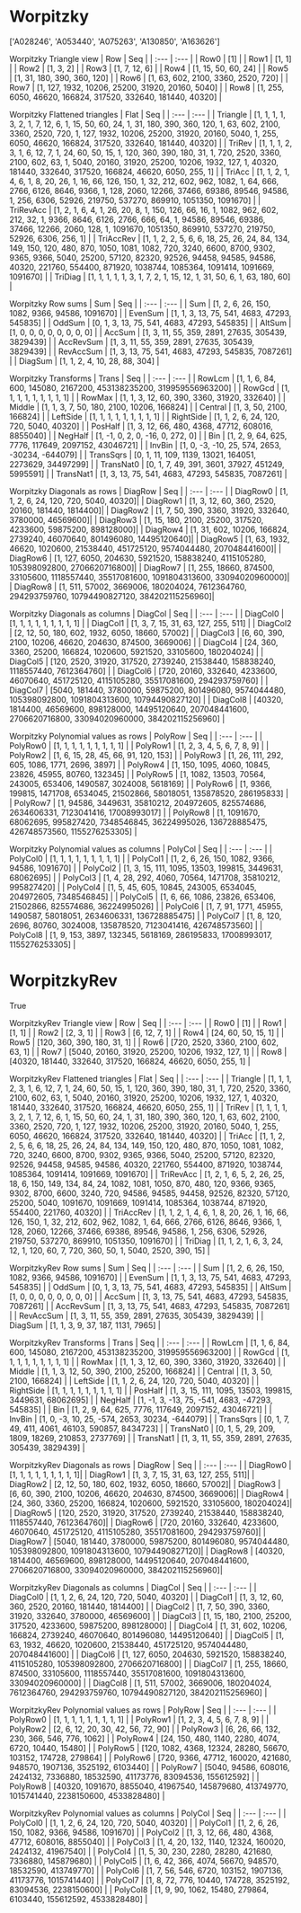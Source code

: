 # Worpitzky
['A028246', 'A053440', 'A075263', 'A130850', 'A163626']

Worpitzky Triangle view
|  Row   |  Seq   |
| :---   |  :---  |
| Row0 | [1] |
| Row1 | [1, 1] |
| Row2 | [1, 3, 2] |
| Row3 | [1, 7, 12, 6] |
| Row4 | [1, 15, 50, 60, 24] |
| Row5 | [1, 31, 180, 390, 360, 120] |
| Row6 | [1, 63, 602, 2100, 3360, 2520, 720] |
| Row7 | [1, 127, 1932, 10206, 25200, 31920, 20160, 5040] |
| Row8 | [1, 255, 6050, 46620, 166824, 317520, 332640, 181440, 40320] |

Worpitzky Flattened triangles
| Flat      |  Seq  |
| :---      | :---  |
| Triangle  | [1, 1, 1, 1, 3, 2, 1, 7, 12, 6, 1, 15, 50, 60, 24, 1, 31, 180, 390, 360, 120, 1, 63, 602, 2100, 3360, 2520, 720, 1, 127, 1932, 10206, 25200, 31920, 20160, 5040, 1, 255, 6050, 46620, 166824, 317520, 332640, 181440, 40320] |
| TriRev    | [1, 1, 1, 2, 3, 1, 6, 12, 7, 1, 24, 60, 50, 15, 1, 120, 360, 390, 180, 31, 1, 720, 2520, 3360, 2100, 602, 63, 1, 5040, 20160, 31920, 25200, 10206, 1932, 127, 1, 40320, 181440, 332640, 317520, 166824, 46620, 6050, 255, 1] |
| TriAcc    | [1, 1, 2, 1, 4, 6, 1, 8, 20, 26, 1, 16, 66, 126, 150, 1, 32, 212, 602, 962, 1082, 1, 64, 666, 2766, 6126, 8646, 9366, 1, 128, 2060, 12266, 37466, 69386, 89546, 94586, 1, 256, 6306, 52926, 219750, 537270, 869910, 1051350, 1091670] |
| TriRevAcc | [1, 2, 1, 6, 4, 1, 26, 20, 8, 1, 150, 126, 66, 16, 1, 1082, 962, 602, 212, 32, 1, 9366, 8646, 6126, 2766, 666, 64, 1, 94586, 89546, 69386, 37466, 12266, 2060, 128, 1, 1091670, 1051350, 869910, 537270, 219750, 52926, 6306, 256, 1] |
| TriAccRev | [1, 1, 2, 2, 5, 6, 6, 18, 25, 26, 24, 84, 134, 149, 150, 120, 480, 870, 1050, 1081, 1082, 720, 3240, 6600, 8700, 9302, 9365, 9366, 5040, 25200, 57120, 82320, 92526, 94458, 94585, 94586, 40320, 221760, 554400, 871920, 1038744, 1085364, 1091414, 1091669, 1091670] |
| TriDiag   | [1, 1, 1, 1, 1, 3, 1, 7, 2, 1, 15, 12, 1, 31, 50, 6, 1, 63, 180, 60] |

Worpitzky Row sums
| Sum       |   Seq  |
| :---      |  :---  |
| Sum       | [1, 2, 6, 26, 150, 1082, 9366, 94586, 1091670] |
| EvenSum   | [1, 1, 3, 13, 75, 541, 4683, 47293, 545835] |
| OddSum    | [0, 1, 3, 13, 75, 541, 4683, 47293, 545835] |
| AltSum    | [1, 0, 0, 0, 0, 0, 0, 0, 0] |
| AccSum    | [1, 3, 11, 55, 359, 2891, 27635, 305439, 3829439] |
| AccRevSum | [1, 3, 11, 55, 359, 2891, 27635, 305439, 3829439] |
| RevAccSum | [1, 3, 13, 75, 541, 4683, 47293, 545835, 7087261] |
| DiagSum   | [1, 1, 2, 4, 10, 28, 88, 304] |

Worpitzky Transforms
| Trans     |   Seq  |
| :---      |  :---  |
| RowLcm    | [1, 1, 6, 84, 600, 145080, 2167200, 453138235200, 319959556963200] |
| RowGcd    | [1, 1, 1, 1, 1, 1, 1, 1, 1] |
| RowMax    | [1, 1, 3, 12, 60, 390, 3360, 31920, 332640] |
| Middle    | [1, 1, 3, 7, 50, 180, 2100, 10206, 166824] |
| Central   | [1, 3, 50, 2100, 166824] |
| LeftSide  | [1, 1, 1, 1, 1, 1, 1, 1, 1] |
| RightSide | [1, 1, 2, 6, 24, 120, 720, 5040, 40320] |
| PosHalf   | [1, 3, 12, 66, 480, 4368, 47712, 608016, 8855040] |
| NegHalf   | [1, -1, 0, 2, 0, -16, 0, 272, 0] |
| Bin       | [1, 2, 9, 64, 625, 7776, 117649, 2097152, 43046721] |
| InvBin    | [1, 0, -3, -10, 25, 574, 2653, -30234, -644079] |
| TransSqrs | [0, 1, 11, 109, 1139, 13021, 164051, 2273629, 34497299] |
| TransNat0 | [0, 1, 7, 49, 391, 3601, 37927, 451249, 5995591] |
| TransNat1 | [1, 3, 13, 75, 541, 4683, 47293, 545835, 7087261] |

Worpitzky Diagonals as rows
| DiagRow  |   Seq  |
| :---     |  :---  |
| DiagRow0 | [1, 1, 2, 6, 24, 120, 720, 5040, 40320]|
| DiagRow1 | [1, 3, 12, 60, 360, 2520, 20160, 181440, 1814400]|
| DiagRow2 | [1, 7, 50, 390, 3360, 31920, 332640, 3780000, 46569600]|
| DiagRow3 | [1, 15, 180, 2100, 25200, 317520, 4233600, 59875200, 898128000]|
| DiagRow4 | [1, 31, 602, 10206, 166824, 2739240, 46070640, 801496080, 14495120640]|
| DiagRow5 | [1, 63, 1932, 46620, 1020600, 21538440, 451725120, 9574044480, 207048441600]|
| DiagRow6 | [1, 127, 6050, 204630, 5921520, 158838240, 4115105280, 105398092800, 2706620716800]|
| DiagRow7 | [1, 255, 18660, 874500, 33105600, 1118557440, 35517081600, 1091804313600, 33094020960000]|
| DiagRow8 | [1, 511, 57002, 3669006, 180204024, 7612364760, 294293759760, 10794490827120, 384202115256960]|

Worpitzky Diagonals as columns
| DiagCol  |   Seq  |
| :---     |  :---  |
| DiagCol0 | [1, 1, 1, 1, 1, 1, 1, 1, 1] |
| DiagCol1 | [1, 3, 7, 15, 31, 63, 127, 255, 511] |
| DiagCol2 | [2, 12, 50, 180, 602, 1932, 6050, 18660, 57002] |
| DiagCol3 | [6, 60, 390, 2100, 10206, 46620, 204630, 874500, 3669006] |
| DiagCol4 | [24, 360, 3360, 25200, 166824, 1020600, 5921520, 33105600, 180204024] |
| DiagCol5 | [120, 2520, 31920, 317520, 2739240, 21538440, 158838240, 1118557440, 7612364760] |
| DiagCol6 | [720, 20160, 332640, 4233600, 46070640, 451725120, 4115105280, 35517081600, 294293759760] |
| DiagCol7 | [5040, 181440, 3780000, 59875200, 801496080, 9574044480, 105398092800, 1091804313600, 10794490827120] |
| DiagCol8 | [40320, 1814400, 46569600, 898128000, 14495120640, 207048441600, 2706620716800, 33094020960000, 384202115256960] |

Worpitzky Polynomial values as rows
| PolyRow  |   Seq  |
| :---     |  :---  |
| PolyRow0 | [1, 1, 1, 1, 1, 1, 1, 1, 1] |
| PolyRow1 | [1, 2, 3, 4, 5, 6, 7, 8, 9] |
| PolyRow2 | [1, 6, 15, 28, 45, 66, 91, 120, 153] |
| PolyRow3 | [1, 26, 111, 292, 605, 1086, 1771, 2696, 3897] |
| PolyRow4 | [1, 150, 1095, 4060, 10845, 23826, 45955, 80760, 132345] |
| PolyRow5 | [1, 1082, 13503, 70564, 243005, 653406, 1490587, 3024008, 5618169] |
| PolyRow6 | [1, 9366, 199815, 1471708, 6534045, 21502866, 58018051, 135878520, 286195833] |
| PolyRow7 | [1, 94586, 3449631, 35810212, 204972605, 825574686, 2634606331, 7123041416, 17008993017] |
| PolyRow8 | [1, 1091670, 68062695, 995827420, 7348546845, 36224995026, 136728885475, 426748573560, 1155276253305] |

Worpitzky Polynomial values as columns
| PolyCol  |   Seq  |
| :---     |  :---  |
| PolyCol0 | [1, 1, 1, 1, 1, 1, 1, 1, 1] |
| PolyCol1 | [1, 2, 6, 26, 150, 1082, 9366, 94586, 1091670] |
| PolyCol2 | [1, 3, 15, 111, 1095, 13503, 199815, 3449631, 68062695] |
| PolyCol3 | [1, 4, 28, 292, 4060, 70564, 1471708, 35810212, 995827420] |
| PolyCol4 | [1, 5, 45, 605, 10845, 243005, 6534045, 204972605, 7348546845] |
| PolyCol5 | [1, 6, 66, 1086, 23826, 653406, 21502866, 825574686, 36224995026] |
| PolyCol6 | [1, 7, 91, 1771, 45955, 1490587, 58018051, 2634606331, 136728885475] |
| PolyCol7 | [1, 8, 120, 2696, 80760, 3024008, 135878520, 7123041416, 426748573560] |
| PolyCol8 | [1, 9, 153, 3897, 132345, 5618169, 286195833, 17008993017, 1155276253305] |

# WorpitzkyRev
True

WorpitzkyRev Triangle view
|  Row   |  Seq   |
| :---   |  :---  |
| Row0 | [1] |
| Row1 | [1, 1] |
| Row2 | [2, 3, 1] |
| Row3 | [6, 12, 7, 1] |
| Row4 | [24, 60, 50, 15, 1] |
| Row5 | [120, 360, 390, 180, 31, 1] |
| Row6 | [720, 2520, 3360, 2100, 602, 63, 1] |
| Row7 | [5040, 20160, 31920, 25200, 10206, 1932, 127, 1] |
| Row8 | [40320, 181440, 332640, 317520, 166824, 46620, 6050, 255, 1] |

WorpitzkyRev Flattened triangles
| Flat      |  Seq  |
| :---      | :---  |
| Triangle  | [1, 1, 1, 2, 3, 1, 6, 12, 7, 1, 24, 60, 50, 15, 1, 120, 360, 390, 180, 31, 1, 720, 2520, 3360, 2100, 602, 63, 1, 5040, 20160, 31920, 25200, 10206, 1932, 127, 1, 40320, 181440, 332640, 317520, 166824, 46620, 6050, 255, 1] |
| TriRev    | [1, 1, 1, 1, 3, 2, 1, 7, 12, 6, 1, 15, 50, 60, 24, 1, 31, 180, 390, 360, 120, 1, 63, 602, 2100, 3360, 2520, 720, 1, 127, 1932, 10206, 25200, 31920, 20160, 5040, 1, 255, 6050, 46620, 166824, 317520, 332640, 181440, 40320] |
| TriAcc    | [1, 1, 2, 2, 5, 6, 6, 18, 25, 26, 24, 84, 134, 149, 150, 120, 480, 870, 1050, 1081, 1082, 720, 3240, 6600, 8700, 9302, 9365, 9366, 5040, 25200, 57120, 82320, 92526, 94458, 94585, 94586, 40320, 221760, 554400, 871920, 1038744, 1085364, 1091414, 1091669, 1091670] |
| TriRevAcc | [1, 2, 1, 6, 5, 2, 26, 25, 18, 6, 150, 149, 134, 84, 24, 1082, 1081, 1050, 870, 480, 120, 9366, 9365, 9302, 8700, 6600, 3240, 720, 94586, 94585, 94458, 92526, 82320, 57120, 25200, 5040, 1091670, 1091669, 1091414, 1085364, 1038744, 871920, 554400, 221760, 40320] |
| TriAccRev | [1, 1, 2, 1, 4, 6, 1, 8, 20, 26, 1, 16, 66, 126, 150, 1, 32, 212, 602, 962, 1082, 1, 64, 666, 2766, 6126, 8646, 9366, 1, 128, 2060, 12266, 37466, 69386, 89546, 94586, 1, 256, 6306, 52926, 219750, 537270, 869910, 1051350, 1091670] |
| TriDiag   | [1, 1, 2, 1, 6, 3, 24, 12, 1, 120, 60, 7, 720, 360, 50, 1, 5040, 2520, 390, 15] |

WorpitzkyRev Row sums
| Sum       |   Seq  |
| :---      |  :---  |
| Sum       | [1, 2, 6, 26, 150, 1082, 9366, 94586, 1091670] |
| EvenSum   | [1, 1, 3, 13, 75, 541, 4683, 47293, 545835] |
| OddSum    | [0, 1, 3, 13, 75, 541, 4683, 47293, 545835] |
| AltSum    | [1, 0, 0, 0, 0, 0, 0, 0, 0] |
| AccSum    | [1, 3, 13, 75, 541, 4683, 47293, 545835, 7087261] |
| AccRevSum | [1, 3, 13, 75, 541, 4683, 47293, 545835, 7087261] |
| RevAccSum | [1, 3, 11, 55, 359, 2891, 27635, 305439, 3829439] |
| DiagSum   | [1, 1, 3, 9, 37, 187, 1131, 7965] |

WorpitzkyRev Transforms
| Trans     |   Seq  |
| :---      |  :---  |
| RowLcm    | [1, 1, 6, 84, 600, 145080, 2167200, 453138235200, 319959556963200] |
| RowGcd    | [1, 1, 1, 1, 1, 1, 1, 1, 1] |
| RowMax    | [1, 1, 3, 12, 60, 390, 3360, 31920, 332640] |
| Middle    | [1, 1, 3, 12, 50, 390, 2100, 25200, 166824] |
| Central   | [1, 3, 50, 2100, 166824] |
| LeftSide  | [1, 1, 2, 6, 24, 120, 720, 5040, 40320] |
| RightSide | [1, 1, 1, 1, 1, 1, 1, 1, 1] |
| PosHalf   | [1, 3, 15, 111, 1095, 13503, 199815, 3449631, 68062695] |
| NegHalf   | [1, -1, 3, -13, 75, -541, 4683, -47293, 545835] |
| Bin       | [1, 2, 9, 64, 625, 7776, 117649, 2097152, 43046721] |
| InvBin    | [1, 0, -3, 10, 25, -574, 2653, 30234, -644079] |
| TransSqrs | [0, 1, 7, 49, 411, 4061, 46103, 590857, 8434723] |
| TransNat0 | [0, 1, 5, 29, 209, 1809, 18269, 210853, 2737769] |
| TransNat1 | [1, 3, 11, 55, 359, 2891, 27635, 305439, 3829439] |

WorpitzkyRev Diagonals as rows
| DiagRow  |   Seq  |
| :---     |  :---  |
| DiagRow0 | [1, 1, 1, 1, 1, 1, 1, 1, 1]|
| DiagRow1 | [1, 3, 7, 15, 31, 63, 127, 255, 511]|
| DiagRow2 | [2, 12, 50, 180, 602, 1932, 6050, 18660, 57002]|
| DiagRow3 | [6, 60, 390, 2100, 10206, 46620, 204630, 874500, 3669006]|
| DiagRow4 | [24, 360, 3360, 25200, 166824, 1020600, 5921520, 33105600, 180204024]|
| DiagRow5 | [120, 2520, 31920, 317520, 2739240, 21538440, 158838240, 1118557440, 7612364760]|
| DiagRow6 | [720, 20160, 332640, 4233600, 46070640, 451725120, 4115105280, 35517081600, 294293759760]|
| DiagRow7 | [5040, 181440, 3780000, 59875200, 801496080, 9574044480, 105398092800, 1091804313600, 10794490827120]|
| DiagRow8 | [40320, 1814400, 46569600, 898128000, 14495120640, 207048441600, 2706620716800, 33094020960000, 384202115256960]|

WorpitzkyRev Diagonals as columns
| DiagCol  |   Seq  |
| :---     |  :---  |
| DiagCol0 | [1, 1, 2, 6, 24, 120, 720, 5040, 40320] |
| DiagCol1 | [1, 3, 12, 60, 360, 2520, 20160, 181440, 1814400] |
| DiagCol2 | [1, 7, 50, 390, 3360, 31920, 332640, 3780000, 46569600] |
| DiagCol3 | [1, 15, 180, 2100, 25200, 317520, 4233600, 59875200, 898128000] |
| DiagCol4 | [1, 31, 602, 10206, 166824, 2739240, 46070640, 801496080, 14495120640] |
| DiagCol5 | [1, 63, 1932, 46620, 1020600, 21538440, 451725120, 9574044480, 207048441600] |
| DiagCol6 | [1, 127, 6050, 204630, 5921520, 158838240, 4115105280, 105398092800, 2706620716800] |
| DiagCol7 | [1, 255, 18660, 874500, 33105600, 1118557440, 35517081600, 1091804313600, 33094020960000] |
| DiagCol8 | [1, 511, 57002, 3669006, 180204024, 7612364760, 294293759760, 10794490827120, 384202115256960] |

WorpitzkyRev Polynomial values as rows
| PolyRow  |   Seq  |
| :---     |  :---  |
| PolyRow0 | [1, 1, 1, 1, 1, 1, 1, 1, 1] |
| PolyRow1 | [1, 2, 3, 4, 5, 6, 7, 8, 9] |
| PolyRow2 | [2, 6, 12, 20, 30, 42, 56, 72, 90] |
| PolyRow3 | [6, 26, 66, 132, 230, 366, 546, 776, 1062] |
| PolyRow4 | [24, 150, 480, 1140, 2280, 4074, 6720, 10440, 15480] |
| PolyRow5 | [120, 1082, 4368, 12324, 28280, 56670, 103152, 174728, 279864] |
| PolyRow6 | [720, 9366, 47712, 160020, 421680, 948570, 1907136, 3525192, 6103440] |
| PolyRow7 | [5040, 94586, 608016, 2424132, 7336880, 18532590, 41173776, 83094536, 155612592] |
| PolyRow8 | [40320, 1091670, 8855040, 41967540, 145879680, 413749770, 1015741440, 2238150600, 4533828480] |

WorpitzkyRev Polynomial values as columns
| PolyCol  |   Seq  |
| :---     |  :---  |
| PolyCol0 | [1, 1, 2, 6, 24, 120, 720, 5040, 40320] |
| PolyCol1 | [1, 2, 6, 26, 150, 1082, 9366, 94586, 1091670] |
| PolyCol2 | [1, 3, 12, 66, 480, 4368, 47712, 608016, 8855040] |
| PolyCol3 | [1, 4, 20, 132, 1140, 12324, 160020, 2424132, 41967540] |
| PolyCol4 | [1, 5, 30, 230, 2280, 28280, 421680, 7336880, 145879680] |
| PolyCol5 | [1, 6, 42, 366, 4074, 56670, 948570, 18532590, 413749770] |
| PolyCol6 | [1, 7, 56, 546, 6720, 103152, 1907136, 41173776, 1015741440] |
| PolyCol7 | [1, 8, 72, 776, 10440, 174728, 3525192, 83094536, 2238150600] |
| PolyCol8 | [1, 9, 90, 1062, 15480, 279864, 6103440, 155612592, 4533828480] |

